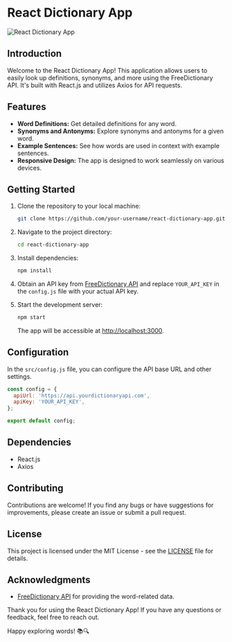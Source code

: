 # React Dictionary App

![React Dictionary App](https://your-image-url.com)

## Introduction

Welcome to the React Dictionary App! This application allows users to easily look up definitions, synonyms, and more using the FreeDictionary API. It's built with React.js and utilizes Axios for API requests.

## Features

- **Word Definitions:** Get detailed definitions for any word.
- **Synonyms and Antonyms:** Explore synonyms and antonyms for a given word.
- **Example Sentences:** See how words are used in context with example sentences.
- **Responsive Design:** The app is designed to work seamlessly on various devices.

## Getting Started

1. Clone the repository to your local machine:

   ```bash
   git clone https://github.com/your-username/react-dictionary-app.git
   ```

2. Navigate to the project directory:

   ```bash
   cd react-dictionary-app
   ```

3. Install dependencies:

   ```bash
   npm install
   ```

4. Obtain an API key from [FreeDictionary API](https://your-api-key-url.com) and replace `YOUR_API_KEY` in the `config.js` file with your actual API key.

5. Start the development server:

   ```bash
   npm start
   ```

   The app will be accessible at [http://localhost:3000](http://localhost:3000).

## Configuration

In the `src/config.js` file, you can configure the API base URL and other settings.

```javascript
const config = {
  apiUrl: 'https://api.yourdictionaryapi.com',
  apiKey: 'YOUR_API_KEY',
};

export default config;
```

## Dependencies

- React.js
- Axios

## Contributing

Contributions are welcome! If you find any bugs or have suggestions for improvements, please create an issue or submit a pull request.

## License

This project is licensed under the MIT License - see the [LICENSE](LICENSE) file for details.

## Acknowledgments

- [FreeDictionary API](https://yourdictionaryapi.com) for providing the word-related data.

Thank you for using the React Dictionary App! If you have any questions or feedback, feel free to reach out.

Happy exploring words! 📚🔍
